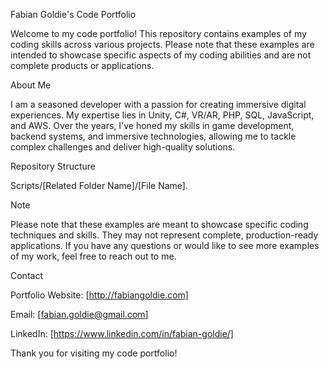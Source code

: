 Fabian Goldie's Code Portfolio

Welcome to my code portfolio! This repository contains examples of my coding skills across various projects. 
Please note that these examples are intended to showcase specific aspects of my coding abilities and are not complete products or applications.


About Me

I am a seasoned developer with a passion for creating immersive digital experiences. 
My expertise lies in Unity, C#, VR/AR, PHP, SQL, JavaScript, and AWS. Over the years, 
I've honed my skills in game development, backend systems, and immersive technologies, 
allowing me to tackle complex challenges and deliver high-quality solutions.


Repository Structure

Scripts/[Related Folder Name]/[File Name].


Note

Please note that these examples are meant to showcase specific coding techniques and skills. 
They may not represent complete, production-ready applications. 
If you have any questions or would like to see more examples of my work, feel free to reach out to me.


Contact

Portfolio Website: [http://fabiangoldie.com]

Email: [fabian.goldie@gmail.com]

LinkedIn: [https://www.linkedin.com/in/fabian-goldie/]


Thank you for visiting my code portfolio!

